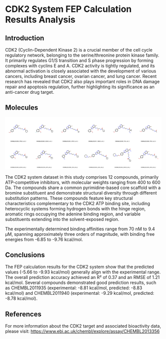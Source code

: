 # CDK2 System FEP Calculation Results Analysis

## Introduction

CDK2 (Cyclin-Dependent Kinase 2) is a crucial member of the cell cycle regulatory network, belonging to the serine/threonine protein kinase family. It primarily regulates G1/S transition and S phase progression by forming complexes with cyclins E and A. CDK2 activity is tightly regulated, and its abnormal activation is closely associated with the development of various cancers, including breast cancer, ovarian cancer, and lung cancer. Recent research has revealed that CDK2 also plays important roles in DNA damage repair and apoptosis regulation, further highlighting its significance as an anti-cancer drug target.

## Molecules

![Molecular structures of representative compounds](mol_grid.png)

The CDK2 system dataset in this study comprises 12 compounds, primarily ATP-competitive inhibitors, with molecular weights ranging from 400 to 600 Da. The compounds share a common pyrimidine-based core scaffold with a bromine substituent and demonstrate structural diversity through different substitution patterns. These compounds feature key structural characteristics complementary to the CDK2 ATP binding site, including heterocyclic systems forming hydrogen bonds with the hinge region, aromatic rings occupying the adenine binding region, and variable substituents extending into the solvent-exposed region.

The experimentally determined binding affinities range from 70 nM to 9.4 μM, spanning approximately three orders of magnitude, with binding free energies from -6.85 to -9.76 kcal/mol.

## Conclusions

The FEP calculation results for the CDK2 system show that the predicted values (-5.66 to -9.93 kcal/mol) generally align with the experimental range. The overall prediction accuracy achieved an R² of 0.37 and an RMSE of 1.21 kcal/mol. Several compounds demonstrated good prediction results, such as CHEMBL2011935 (experimental: -8.81 kcal/mol, predicted: -8.83 kcal/mol) and CHEMBL2011940 (experimental: -9.29 kcal/mol, predicted: -8.78 kcal/mol).

## References

For more information about the CDK2 target and associated bioactivity data, please visit:
https://www.ebi.ac.uk/chembl/explore/assay/CHEMBL2013356 